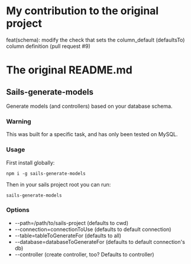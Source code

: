 # My contribution to the original project

feat(schema): modify the check that sets the column_default (defaultsTo) column definition (pull request #9)

# The original README.md

## Sails-generate-models
Generate models (and controllers) based on your database schema.

### Warning
This was built for a specific task, and has only been tested on MySQL.

### Usage

First install globally:

`npm i -g sails-generate-models`

Then in your sails project root you can run:

`sails-generate-models`

### Options
* --path=/path/to/sails-project (defaults to cwd)
* --connection=connectionToUse (defaults to default connection)
* --table=tableToGenerateFor (defaults to all)
* --database=databaseToGenerateFor (defaults to default connection's db)
* --controller (create controller, too? Defaults to controller)